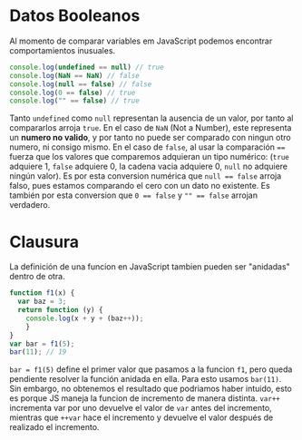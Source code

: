 # Datos Booleanos

Al momento de comparar variables em JavaScript podemos encontrar comportamientos inusuales.

```javascript
console.log(undefined == null) // true
console.log(NaN == NaN) // false
console.log(null == false) // false
console.log(0 == false) // true
console.log("" == false) // true
```

Tanto `undefined` como `null` representan la ausencia de un valor, por tanto al compararlos arroja `true`. En el caso de `NaN` (Not a Number), este representa un **numero no valido**, y por tanto no puede ser comparado con ningun otro numero, ni consigo mismo. En el caso de `false`, al usar la comparación `==` fuerza que los valores que comparemos adquieran un tipo numérico: (`true` adquiere 1, `false` adquiere 0, la cadena vacia adquiere 0, `null` no adquiere ningún valor). Es por esta conversion numérica que `null == false` arroja falso, pues estamos comparando el cero con un dato no existente. Es también por esta conversion que `0 == false` y `"" == false` arrojan verdadero.

# Clausura

La definición de una funcion en JavaScript tambien pueden ser "anidadas" dentro de otra.
```javascript
function f1(x) {
  var baz = 3;
  return function (y) {
    console.log(x + y + (baz++));
    }
}
var bar = f1(5);
bar(11); // 19
```
`bar = f1(5)` define el primer valor que pasamos a la funcion `f1`, pero queda pendiente resolver la función anidada en ella. Para esto usamos `bar(11)`. Sin embargo, no obtenemos el resultado que podriamos haber intuido, esto es porque JS maneja la funcion de incremento de manera distinta. `var++` incrementa var por uno  devuelve el valor de `var` antes del incremento, mientras que `++var` hace el incremento y devuelve el valor después de realizado el incremento. 

